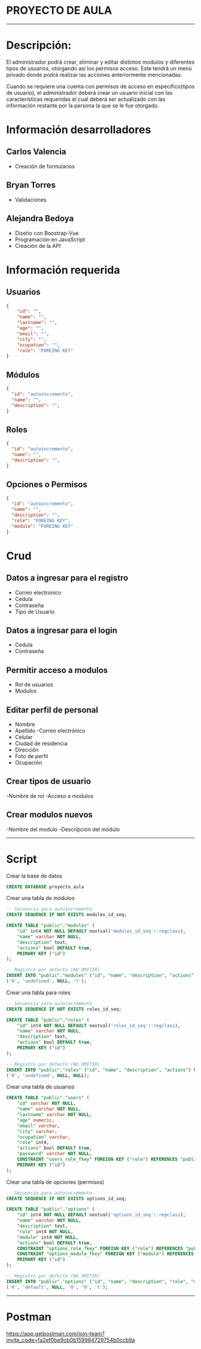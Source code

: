 # PROYECTO DE AULA
___
# Descripción:
El administrador podrá crear, eliminar y editar distintos modulos y diferentes tipos de usuarios, otorgando así los permisos acceso. Este tendrá un menú privado donde podrá realizar las acciones anteriormente mencionadas.

Cuando se requiere una cuenta con permisos de acceso en específico(tipos de usuario), el administrador deberá crear un usuario inicial con las características requeridas el cual deberá ser actualizado con las información restante por la persona la que se le fue otorgado.

# Información desarrolladores
## Carlos Valencia
- Creación de formularios

## Bryan Torres
 - Validaciones

##  Alejandra Bedoya
- Diseño con Boostrap-Vue
- Programación en JavaScript
- Creación de la API

# Información requerida

## Usuarios

```json
{
    "id": "",
    "name": "",
    "lastname": "",
    "age": "",
    "email": "",
    "city": "",
    "ocupation": "",
    "role": "FOREING KEY"
}
```

## Módulos

```json
{
  "id": "autoincremento",
  "name": "",
  "description": "",
}
```

## Roles

```json
{
  "id": "autoincremento",
  "name": "",
  "description": "",
}
```

## Opciones o Permisos

```json
{
  "id": "autoincremento",
  "name": "",
  "description": "",
  "role": "FOREING KEY",
  "module": "FOREING KEY"
}
```

# Crud

## Datos a ingresar para el registro

- Correo electronico
- Cedula
- Contraseña
- Tipo de Usuario


## Datos a ingresar para el login

- Cedula
- Contraseña


## Permitir acceso a modulos

- Rol de usuarios
- Modulos


## Editar perfil de personal
- Nombre
- Apellido
-Correo electrónico
- Celular
- Ciudad de residencia
- Dirección
- Foto de perfil
- Ocupación


## Crear tipos de usuario

-Nombre de rol
-Acceso a modulos

## Crear modulos nuevos

-Nombre del modulo
-Descripción del módulo

___

# Script

Crear la base de datos

```sql
CREATE DATABASE proyecto_aula
```

Crear una tabla de módulos

```sql
-- Secuencia para autoincremento
CREATE SEQUENCE IF NOT EXISTS modules_id_seq;

CREATE TABLE "public"."modules" (
    "id" int4 NOT NULL DEFAULT nextval('modules_id_seq'::regclass),
    "name" varchar NOT NULL,
    "description" text,
    "actions" bool DEFAULT true,
    PRIMARY KEY ("id")
);

-- Registro por defecto (NO OMITIR)
INSERT INTO "public"."modules" ("id", "name", "description", "actions") VALUES
('0', 'undefined', NULL, 't');
```

Crear una tabla para roles

```sql
-- Secuencia para autoincremento
CREATE SEQUENCE IF NOT EXISTS roles_id_seq;

CREATE TABLE "public"."roles" (
    "id" int4 NOT NULL DEFAULT nextval('roles_id_seq'::regclass),
    "name" varchar NOT NULL,
    "description" text,
    "actions" bool DEFAULT true,
    PRIMARY KEY ("id")
);

-- Registro por defecto (NO OMITIR)
INSERT INTO "public"."roles" ("id", "name", "description", "actions") VALUES
('0', 'undefined', NULL, NULL);
```

Crear una tabla de usuarios

```sql
CREATE TABLE "public"."users" (
    "id" varchar NOT NULL,
    "name" varchar NOT NULL,
    "lastname" varchar NOT NULL,
    "age" numeric,
    "email" varchar,
    "city" varchar,
    "ocupation" varchar,
    "role" int4,
    "actions" bool DEFAULT true,
    "password" varchar NOT NULL,
    CONSTRAINT "users_role_fkey" FOREIGN KEY ("role") REFERENCES "public"."roles"("id"),
    PRIMARY KEY ("id")
);
```
Crear una tabla de opciones (permisos)

```sql
-- Secuencia para autoincremento
CREATE SEQUENCE IF NOT EXISTS options_id_seq;

CREATE TABLE "public"."options" (
    "id" int4 NOT NULL DEFAULT nextval('options_id_seq'::regclass),
    "name" varchar NOT NULL,
    "description" text,
    "role" int4 NOT NULL,
    "module" int4 NOT NULL,
    "actions" bool DEFAULT true,
    CONSTRAINT "options_role_fkey" FOREIGN KEY ("role") REFERENCES "public"."roles"("id"),
    CONSTRAINT "options_module_fkey" FOREIGN KEY ("module") REFERENCES "public"."modules"("id"),
    PRIMARY KEY ("id")
);

-- Registro por defecto (NO OMITIR)
INSERT INTO "public"."options" ("id", "name", "description", "role", "module", "actions") VALUES
('0', 'default', NULL, '0', '0', 't');
```

___

# Postman

https://app.getpostman.com/join-team?invite_code=fa2ef0be9cb0b159984729754b0ccb9a